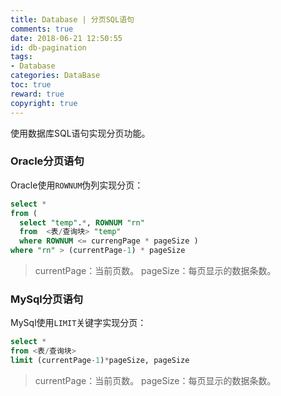 ```yaml
---
title: Database | 分页SQL语句
comments: true
date: 2018-06-21 12:50:55
id: db-pagination
tags: 
- Database
categories: DataBase
toc: true
reward: true
copyright: true
---
```


<!--# Database | 分页SQL语句-->

使用数据库SQL语句实现分页功能。

<!--more-->

### Oracle分页语句

Oracle使用`ROWNUM`伪列实现分页：

```sql
select * 
from ( 
  select "temp".*, ROWNUM "rn" 
  from  <表/查询块> "temp" 
  where ROWNUM <= currengPage * pageSize ) 
where "rn" > (currentPage-1) * pageSize
```

> currentPage：当前页数。
> pageSize：每页显示的数据条数。

### MySql分页语句

MySql使用`LIMIT`关键字实现分页：

```sql
select *
from <表/查询块>
limit (currentPage-1)*pageSize, pageSize
```

> currentPage：当前页数。
> pageSize：每页显示的数据条数。


